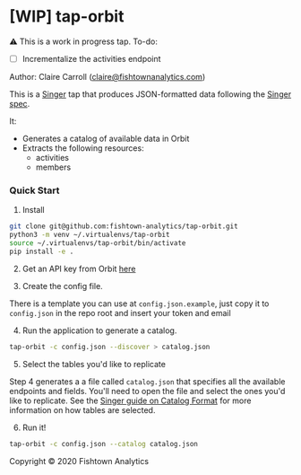 # [WIP] tap-orbit

⚠️ This is a work in progress tap. To-do:
- [ ] Incrementalize the activities endpoint

Author: Claire Carroll (claire@fishtownanalytics.com)

This is a [Singer](http://singer.io) tap that produces JSON-formatted data following the [Singer spec](https://github.com/singer-io/getting-started/blob/master/SPEC.md).

It:
- Generates a catalog of available data in Orbit
- Extracts the following resources:
  - activities
  - members


### Quick Start

1. Install

```bash
git clone git@github.com:fishtown-analytics/tap-orbit.git
python3 -m venv ~/.virtualenvs/tap-orbit
source ~/.virtualenvs/tap-orbit/bin/activate
pip install -e .
```

2. Get an API key from Orbit [here](https://app.orbit.love/user/edit)


3. Create the config file.

There is a template you can use at `config.json.example`, just copy it to `config.json` in the repo root and insert your token and email

4. Run the application to generate a catalog.

```bash
tap-orbit -c config.json --discover > catalog.json
```

5. Select the tables you'd like to replicate

Step 4 generates a a file called `catalog.json` that specifies all the available endpoints and fields. You'll need to open the file and select the ones you'd like to replicate. See the [Singer guide on Catalog Format](https://github.com/singer-io/getting-started/blob/c3de2a10e10164689ddd6f24fee7289184682c1f/BEST_PRACTICES.md#catalog-format) for more information on how tables are selected.

6. Run it!

```bash
tap-orbit -c config.json --catalog catalog.json
```

Copyright &copy; 2020 Fishtown Analytics
